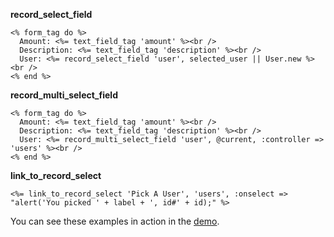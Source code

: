 **record\_select\_field**

```
<% form_tag do %>
  Amount: <%= text_field_tag 'amount' %><br />
  Description: <%= text_field_tag 'description' %><br />
  User: <%= record_select_field 'user', selected_user || User.new %><br />
<% end %>
```

**record\_multi\_select\_field**

```
<% form_tag do %>
  Amount: <%= text_field_tag 'amount' %><br />
  Description: <%= text_field_tag 'description' %><br />
  User: <%= record_multi_select_field 'user', @current, :controller => 'users' %><br />
<% end %>
```

**link\_to\_record\_select**

```
<%= link_to_record_select 'Pick A User', 'users', :onselect => "alert('You picked ' + label + ', id#' + id);" %>
```

You can see these examples in action in the [demo](demo.md).
